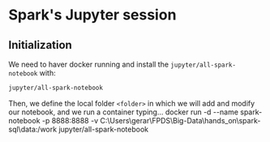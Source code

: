 # Spark's Jupyter session

## Initialization

We need to haver docker running and install the ``jupyter/all-spark-notebook`` with:
```bash
jupyter/all-spark-notebook
```

Then, we define the local folder `<folder>` in which we will add and modify our notebook, and we run a container typing...
docker run -d --name spark-notebook -p 8888:8888 -v C:\Users\gerar\FPDS\Big-Data\hands_on\spark-sql\data\:/work jupyter/all-spark-notebook